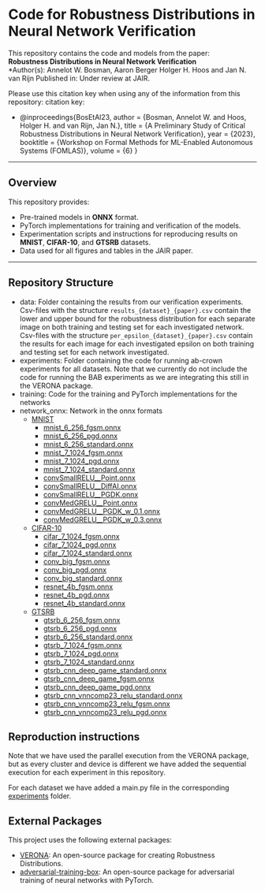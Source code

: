 # Code for Robustness Distributions in Neural Network Verification

This repository contains the code and models from the paper:  
**Robustness Distributions in Neural Network Verification**  
*Author(s): Annelot W. Bosman, Aaron Berger Holger H. Hoos and Jan N. van Rijn 
Published in: Under review at JAIR.

Please use this citation key when using any of the information from this repository:
citation key: 
- @inproceedings{BosEtAl23,
    author = {Bosman, Annelot W. and Hoos, Holger H. and van Rijn, Jan N.},
    title = {A Preliminary Study of Critical Robustness Distributions in Neural Network Verification},
    year = {2023},
    booktitle = {Workshop on Formal Methods for ML-Enabled Autonomous Systems (FOMLAS)},
    volume = {6}
}

---


## Overview
This repository provides:
- Pre-trained models in **ONNX** format.
- PyTorch implementations for training and verification of the models.
- Experimentation scripts and instructions for reproducing results on **MNIST**, **CIFAR-10**, and **GTSRB** datasets.
- Data used for all figures and tables in the JAIR paper.

------

## Repository Structure
- data: Folder containing the results from our verification experiments. Csv-files with the structure ```results_{dataset}_{paper}.csv``` contain the lower and upper bound for the robustness distribution for each separate image on both training and testing set for each investigated network. Csv-files with the structure ```per_epsilon_{dataset}_{paper}.csv``` contain the results for each image for each investigated epsilon on both training and testing set for each network investigated. 
- experiments: Folder containing the code for running ab-crown experiments for all datasets. Note that we currently do not include the code for running the BAB experiments as we are integrating this still in the VERONA package.
- training: Code for the training and PyTorch implementations for the networks
- network_onnx: Network in the onnx formats
  - [MNIST](networks_onnx/mnist)
    - [mnist_6_256_fgsm.onnx](networks_onnx/mnist/mnist_6_256_fgsm.onnx)
    - [mnist_6_256_pgd.onnx](networks_onnx/mnist/mnist_6_256_pgd.onnx)
    - [mnist_6_256_standard.onnx](networks_onnx/mnist/mnist_6_256_standard.onnx)
    - [mnist_7_1024_fgsm.onnx](networks_onnx/mnist/mnist_7_1024_fgsm.onnx)
    - [mnist_7_1024_pgd.onnx](networks_onnx/mnist/mnist_7_1024_pgd.onnx)
    - [mnist_7_1024_standard.onnx](networks_onnx/mnist/mnist_7_1024_standard.onnx)
    - [convSmallRELU__Point.onnx](networks_onnx/mnist/convSmallRELU__Point.onnx)
    - [convSmallRELU__DiffAI.onnx](networks_onnx/mnist/convSmallRELU__DiffAI.onnx)
    - [convSmallRELU__PGDK.onnx](networks_onnx/mnist/convSmallRELU__PGDK.onnx)
    - [convMedGRELU__Point.onnx](networks_onnx/mnist/convMedGRELU__Point.onnx)
    - [convMedGRELU__PGDK_w_0.1.onnx](networks_onnx/mnist/convMedGRELU__PGDK_w_0.1.onnx)
    - [convMedGRELU__PGDK_w_0.3.onnx](networks_onnx/mnist/convMedGRELU__PGDK_w_0.3.onnx)
  - [CIFAR-10](networks_onnx/cifar-10)
    - [cifar_7_1024_fgsm.onnx](networks_onnx/cifar-10/cifar_7_1024_fgsm.onnx)
    - [cifar_7_1024_pgd.onnx](networks_onnx/cifar-10/cifar_7_1024_pgd.onnx)
    - [cifar_7_1024_standard.onnx](networks_onnx/cifar-10/cifar_7_1024_standard.onnx)
    - [conv_big_fgsm.onnx](networks_onnx/cifar-10/conv_big_fgsm.onnx)
    - [conv_big_pgd.onnx](networks_onnx/cifar-10/conv_big_pgd.onnx)
    - [conv_big_standard.onnx](networks_onnx/cifar-10/conv_big_standard.onnx)
    - [resnet_4b_fgsm.onnx](networks_onnx/cifar-10/resnet_4b_fgsm.onnx)
    - [resnet_4b_pgd.onnx](networks_onnx/cifar-10/resnet_4b_pgd.onnx)
    - [resnet_4b_standard.onnx](networks_onnx/cifar-10/resnet_4b_standard.onnx)
  - [GTSRB](networks_onnx/gtsrb)
    - [gtsrb_6_256_fgsm.onnx](networks_onnx/gtsrb/gtsrb_6_256_fgsm.onnx)
    - [gtsrb_6_256_pgd.onnx](networks_onnx/gtsrb/gtsrb_6_256_pgd.onnx)
    - [gtsrb_6_256_standard.onnx](networks_onnx/gtsrb/gtsrb_6_256_standard.onnx)
    - [gtsrb_7_1024_fgsm.onnx](networks_onnx/gtsrb/gtsrb_7_1024_fgsm.onnx)
    - [gtsrb_7_1024_pgd.onnx](networks_onnx/gtsrb/gtsrb_7_1024_pgd.onnx)
    - [gtsrb_7_1024_standard.onnx](networks_onnx/gtsrb/gtsrb_7_1024_standard.onnx)
    - [gtsrb_cnn_deep_game_standard.onnx](networks_onnx/gtsrb/gtsrb_cnn_deep_game_standard.onnx)
    - [gtsrb_cnn_deep_game_fgsm.onnx](networks_onnx/gtsrb/gtsrb_cnn_deep_game_fgsm.onnx)
    - [gtsrb_cnn_deep_game_pgd.onnx](networks_onnx/gtsrb/gtsrb_cnn_deep_game_pgd.onnx)
    - [gtsrb_cnn_vnncomp23_relu_standard.onnx](networks_onnx/gtsrb/gtsrb_cnn_vnncomp23_relu_standard.onnx)
    - [gtsrb_cnn_vnncomp23_relu_fgsm.onnx](networks_onnx/gtsrb/gtsrb_cnn_vnncomp23_relu_fgsm.onnx)
    - [gtsrb_cnn_vnncomp23_relu_pgd.onnx](networks_onnx/gtsrb/gtsrb_cnn_vnncomp23_relu_pgd.onnx)

## Reproduction instructions
Note that we have used the parallel execution from the VERONA package, but as every cluster and device is different we have added the sequential execution for each experiment in this repository. 

For each dataset we have added a main.py file in the corresponding [experiments](experiments/) folder. 



## External Packages
This project uses the following external packages:
- [VERONA](https://github.com/ADA-research/VERONA): An open-source package for creating Robustness Distributions.
- [adversarial-training-box](https://github.com/Aaron99B/adversarial-training-box): An open-source package for adversarial training of neural networks with PyTorch.



